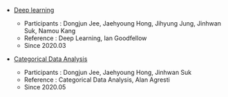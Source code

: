 - [Deep learning](https://github.com/chunhyonho/GROUP_STUDY/tree/master/Deep%20Learning/)
  - Participants : Dongjun Jee, Jaehyoung Hong, Jihyung Jung, Jinhwan Suk, Namou Kang
  - Reference : Deep Learning, Ian Goodfellow
  - Since 2020.03 


- [Categorical Data Analysis](https://github.com/chunhyonho/GROUP_STUDY/tree/master/Categorical%20Data%20Analysis/)
  - Participants : Dongjun Jee, Jaehyoung Hong, Jinhwan Suk
  - Reference : Categorical Data Analysis, Alan Agresti
  - Since 2020.05
